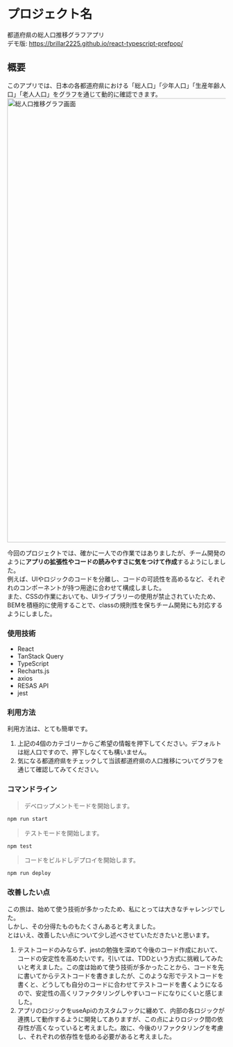 # プロジェクト名

都道府県の総人口推移グラフアプリ   
デモ版: <https://brillar2225.github.io/react-typescript-prefpop/>

## 概要

このアプリでは、日本の各都道府県における「総人口」「少年人口」「生産年齢人口」「老人人口」をグラフを通じて動的に確認できます。
<img alt="総人口推移グラフ画面" src="https://github.com/brillar2225/react-typescript-prefpop/assets/91242076/62fa4dab-0d32-4964-8169-b8ea6def003d" width="1024px">

今回のプロジェクトでは、確かに一人での作業ではありましたが、チーム開発のように**アプリの拡張性やコードの読みやすさに気をつけて作成**するようにしました。   
例えば、UIやロジックのコードを分離し、コードの可読性を高めるなど、それぞれのコンポーネントが持つ用途に合わせて構成しました。   
また、CSSの作業においても、UIライブラリーの使用が禁止されていたため、BEMを積極的に使用することで、classの規則性を保ちチーム開発にも対応するようにしました。

### 使用技術

+ React
+ TanStack Query
+ TypeScript
+ Recharts.js
+ axios
+ RESAS API
+ jest

### 利用方法

利用方法は、とても簡単です。
1. 上記の4個のカテゴリーからご希望の情報を押下してください。デフォルトは総人口ですので、押下しなくても構いません。
2. 気になる都道府県をチェックして当該都道府県の人口推移についてグラフを通じて確認してみてください。

### コマンドライン

> デベロップメントモードを開始します。
```sh
npm run start
```

> テストモードを開始します。
```sh
npm test
```

> コードをビルドしデプロイを開始します。
```sh
npm run deploy
```

### 改善したい点

この旅は、始めて使う技術が多かったため、私にとっては大きなチャレンジでした。   
しかし、その分得たものもたくさんあると考えました。   
とはいえ、改善したい点について少し述べさせていただきたいと思います。   
1. テストコードのみならず、jestの勉強を深めて今後のコード作成において、コードの安定性を高めたいです。引いては、TDDという方式に挑戦してみたいと考えました。この度は始めて使う技術が多かったことから、コードを先に書いてからテストコードを書きましたが、このような形でテストコードを書くと、どうしても自分のコードに合わせてテストコードを書くようになるので、安定性の高くリファクタリングしやすいコードになりにくいと感じました。
2. アプリのロジックをuseApiのカスタムフックに纏めて、内部の各ロジックが連携して動作するように開発してありますが、この点によりロジック間の依存性が高くなっていると考えました。故に、今後のリファクタリングを考慮し、それぞれの依存性を低める必要があると考えました。
